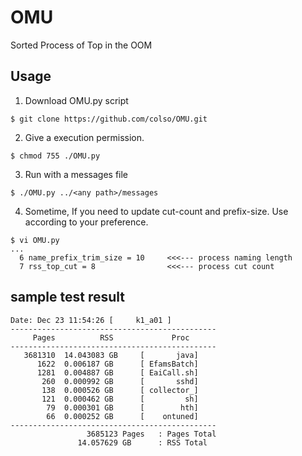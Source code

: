 # OMU
Sorted Process of Top in the OOM
## Usage
1. Download OMU.py script 
```
$ git clone https://github.com/colso/OMU.git
```
2. Give a execution permission.
```
$ chmod 755 ./OMU.py
```
3. Run with a messages file 
```
$ ./OMU.py ../<any path>/messages
```
4. Sometime, If you need to update cut-count and prefix-size. Use according to your preference.
```
$ vi OMU.py
...
  6 name_prefix_trim_size = 10     <<<--- process naming length 
  7 rss_top_cut = 8                <<<--- process cut count
```

## sample test result
```
Date: Dec 23 11:54:26 [     k1_a01 ]
----------------------------------------------
     Pages 	        RSS 	        Proc
----------------------------------------------
   3681310 	14.043083 GB 	 [       java]
      1622 	0.006187 GB 	 [ EfamsBatch]
      1281 	0.004887 GB 	 [ EaiCall.sh]
       260 	0.000992 GB 	 [       sshd]
       138 	0.000526 GB 	 [ collector_]
       121 	0.000462 GB 	 [         sh]
        79 	0.000301 GB 	 [        hth]
        66 	0.000252 GB 	 [    ontuned]
----------------------------------------------
                 3685123 Pages	 : Pages Total
               14.057629 GB 	 : RSS Total
```


